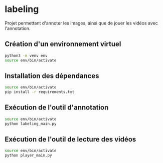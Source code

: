 # labeling
Projet permettant d'annoter les images, ainsi que de jouer les vidéos avec l'annotation.

## Création d'un environnement virtuel
```bash
python3 -m venv env
source env/bin/activate
```

## Installation des dépendances
```bash
source env/bin/activate
pip install -r requirements.txt
```

## Exécution de l'outil d'annotation
```bash
source env/bin/activate
python labeling_main.py
```
## Exécution de l'outil de lecture des vidéos
```bash
source env/bin/activate
python player_main.py
```
